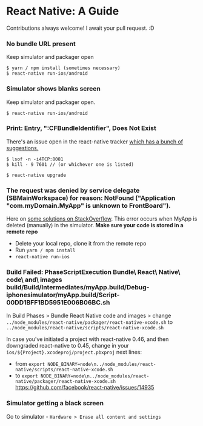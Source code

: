 # React Native: A Guide
Contributions always welcome! I await your pull request. :D

### No bundle URL present
Keep simulator and packager open
```
$ yarn / npm install (sometimes necessary)
$ react-native run-ios/android
```
### Simulator shows blanks screen

Keep simulator and packager open.
```
$ react-native run-ios/android
```
### Print: Entry, ":CFBundleIdentifier", Does Not Exist
There's an issue open in the react-native tracker [which has a bunch of suggestions.](https://github.com/facebook/react-native/issues/7308)
```
$ lsof -n -i4TCP:8081
$ kill - 9 7601 // (or whichever one is listed)
```
```
$ react-native upgrade
```

### The request was denied by service delegate (SBMainWorkspace) for reason: NotFound ("Application "com.myDomain.MyApp" is unknown to FrontBoard").
Here on [some solutions on StackOverflow](https://stackoverflow.com/questions/37939749/xcode-8-messages-template-application-error-on-ios-simulator). 
This error occurs when MyApp is deleted (manually) in the simulator.
**Make sure your code is stored in a remote repo**
* Delete your local repo, clone it from the remote repo
* Run `yarn / npm install`
* `react-native run-ios`

### Build Failed: PhaseScriptExecution Bundle\ React\ Native\ code\ and\ images build/Build/Intermediates/myApp.build/Debug-iphonesimulator/myApp.build/Script-00DD1BFF1BD5951E006B06BC.sh
In Build Phases > Bundle React Native code and images > change `../node_modules/react-native/packager/react-native-xcode.sh` to `../node_modules/react-native/scripts/react-native-xcode.sh`

In case you've initiated a project with react-native 0.46, and then downgraded react-native to 0.45, change in your `ios/${Project}.xcodeproj/project.pbxproj` next lines:
* from `export NODE_BINARY=node\n../node_modules/react-native/scripts/react-native-xcode.sh`
* to `export NODE_BINARY=node\n../node_modules/react-native/packager/react-native-xcode.sh`
https://github.com/facebook/react-native/issues/14935

### Simulator getting a black screen
Go to simulator - `Hardware > Erase all content and settings`
